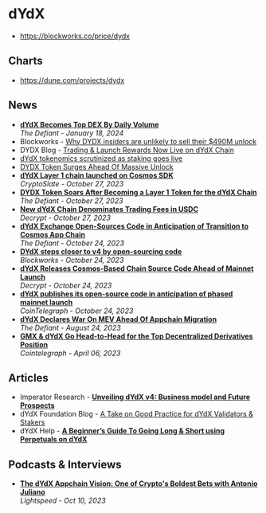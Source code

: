 # dYdX

- https://blockworks.co/price/dydx

## Charts
- https://dune.com/projects/dydx

## News
- [**dYdX Becomes Top DEX By Daily Volume**](https://thedefiant.io/dydx-becomes-top-dex-by-daily-volume)
  <br/>_The Defiant - January 18, 2024_
- Blockworks - [Why DYDX insiders are unlikely to sell their $490M unlock](https://blockworks.co/news/dydx-unlocked-tokens-supply)
- DYDX Blog - [Trading & Launch Rewards Now Live on dYdX Chain](https://dydx.exchange/blog/v4-full-trading)
- [dYdX tokenomics scrutinized as staking goes live](https://blockworks.co/news/dydx-staking-goes-live)
- [DYDX Token Surges Ahead Of Massive Unlock](https://thedefiant.io/dydx-token-surges-ahead-of-massive-unlock)
- [**dYdX Layer 1 chain launched on Cosmos SDK**](https://cryptoslate.com/dydx-launches-layer-1-chain-with-usdc-as-sole-form-of-fee-distribution-using-cosmos-sdk/)
  <br/>_CryptoSlate - October 27, 2023_
- [**DYDX Token Soars After Becoming a Layer 1 Token for the dYdX Chain**](https://thedefiant.io/dydx-token-soars-after-becoming-a-layer-1-token-for-the-dydx-chain)
  <br/>_The Defiant - October 27, 2023_
- [**New dYdX Chain Denominates Trading Fees in USDC**](https://decrypt.co/203480/new-dydx-chain-denominate-trading-fees-usdc)
  <br/>_Decrypt - October 27, 2023_
- [**dYdX Exchange Open-Sources Code in Anticipation of Transition to Cosmos App Chain**](https://thedefiant.io/dydx-exchange-open-sources-code-in-anticipation-of-transition-to-cosmos-ecosystem)
  <br/>_The Defiant - October 24, 2023_
- [**DYdX steps closer to v4 by open-sourcing code**](https://blockworks.co/news/dydx-ethereum-open-source)
  <br/>_Blockworks - October 24, 2023_
- [**dYdX Releases Cosmos-Based Chain Source Code Ahead of Mainnet Launch**](https://decrypt.co/202941/dydx-releases-cosmos-based-chain-source-code-ahead-mainnet-launch)
  <br/>_Decrypt - October 24, 2023_
- [**dYdX publishes its open-source code in anticipation of phased mainnet launch**](https://cointelegraph.com/news/dydx-publishes-open-source-code-anticipation-phased-mainnet-launch)
  <br/>_CoinTelegraph - October 24, 2023_
- [**dYdX Declares War On MEV Ahead Of Appchain Migration**](https://thedefiant.io/dydx-declares-war-on-mev-ahead-of-appchain-migration)
  <br/>_The Defiant - August 24, 2023_
- [**GMX & dYdX Go Head-to-Head for the Top Decentralized Derivatives Position**](https://cointelegraph.com/news/gmx-and-dydx-go-head-to-head-for-the-top-decentralized-derivatives-position)
  <br/>_Cointelegraph - April 06, 2023_
  
## Articles

- Imperator Research - [**Unveiling dYdX v4: Business model and Future Prospects**](https://research.imperator.co/p/unveiling-dydx-v4-business-model)
- dYdX Foundation Blog - [A Take on Good Practice for dYdX Validators & Stakers](https://dydx.foundation/blog/good-practices-for-dydx-chain-validators-and-stakers)
- dYdX Help - [**A Beginner’s Guide To Going Long & Short using Perpetuals on dYdX**](https://help.dydx.exchange/en/articles/4969332-a-beginner-s-guide-to-going-long-short-using-perpetuals-on-dydx?)

## Podcasts & Interviews

- [**The dYdX Appchain Vision: One of Crypto's Boldest Bets with Antonio Juliano**](https://www.youtube.com/watch?v=MZVpmSzhMls)
  <br/>_Lightspeed - Oct 10, 2023_
